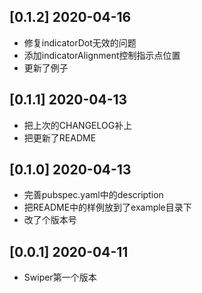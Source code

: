 ## [0.1.2] 2020-04-16

* 修复indicatorDot无效的问题
* 添加indicatorAlignment控制指示点位置
* 更新了例子

## [0.1.1] 2020-04-13

* 把上次的CHANGELOG补上
* 把更新了README

## [0.1.0] 2020-04-13

* 完善pubspec.yaml中的description
* 把README中的样例放到了example目录下
* 改了个版本号

## [0.0.1] 2020-04-11

* Swiper第一个版本
